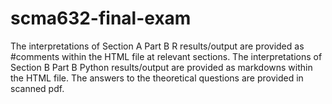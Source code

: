 # scma632-final-exam
The interpretations of Section A Part B R results/output are provided as #comments within the HTML file at relevant sections. The interpretations of Section B Part B Python results/output are provided as markdowns within the HTML file. The answers to the theoretical questions are provided in scanned pdf.
